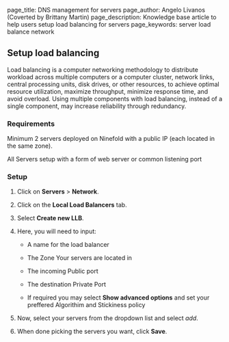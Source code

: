 page_title:       DNS management for servers
page_author:      Angelo Livanos (Coverted by Brittany Martin)
page_description: Knowledge base article to help users setup load balancing for servers 
page_keywords:    server load balance network  

## Setup load balancing 

Load balancing is a computer networking methodology to distribute workload across multiple computers or a computer cluster, network links, central processing units, disk drives, or other resources, to achieve optimal resource utilization, maximize throughput, minimize response time, and avoid overload. Using multiple components with load balancing, instead of a single component, may increase reliability through redundancy.

### Requirements

Minimum 2 servers deployed on Ninefold with a public IP (each located in the same zone).

All Servers setup with a form of web server or common listening port
 
### Setup

1. Click on __Servers__ > __Network__.

2. Click on the __Local Load Balancers__ tab.

3. Select __Create new LLB__.

4. Here, you will need to input:

	* A name for the load balancer
	* The Zone Your servers are located in

	* The incoming Public port

	* The destination Private Port

	* If required you may select __Show advanced options__ and set your preffered Algorithim and Stickiness policy

5. Now, select your servers from the dropdown list and select _add_.

6. When done picking the servers you want, click __Save__.
